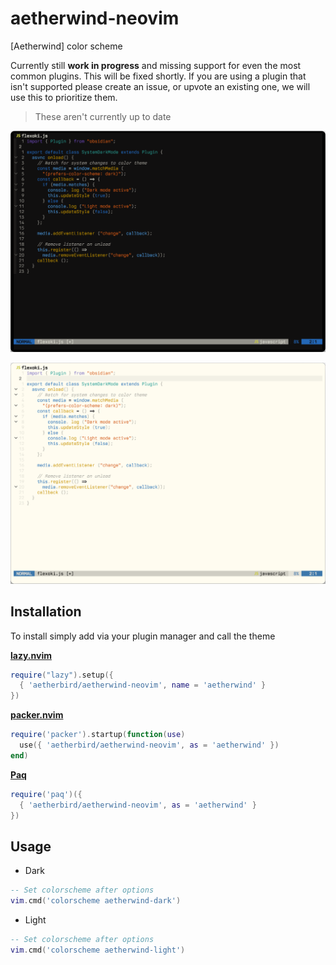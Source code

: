 # aetherwind-neovim
[Aetherwind] color scheme

Currently still **work in progress** and missing support for even the most
common plugins. This will be fixed shortly. If you are using a plugin that
isn't supported please create an issue, or upvote an existing one, we will use
this to prioritize them.

> These aren't currently up to date

![Aetherwind Dark for Neovim](screenshots/aetherwind-neovim-dark.png)

![Aetherwind Light for Neovim](screenshots/aetherwind-neovim-light.png)


## Installation
To install simply add via your plugin manager and call the theme

**[lazy.nvim](https://github.com/folke/lazy.nvim)**

```lua
require("lazy").setup({
  { 'aetherbird/aetherwind-neovim', name = 'aetherwind' }
})
```

**[packer.nvim](https://github.com/wbthomason/packer.nvim)**

```lua
require('packer').startup(function(use)
  use({ 'aetherbird/aetherwind-neovim', as = 'aetherwind' })
end)
```

**[Paq](https://github.com/savq/paq-nvim)**

```lua
require('paq')({
  { 'aetherbird/aetherwind-neovim', as = 'aetherwind' }
})
```

## Usage

* Dark

```lua
-- Set colorscheme after options
vim.cmd('colorscheme aetherwind-dark')
```

* Light

```lua
-- Set colorscheme after options
vim.cmd('colorscheme aetherwind-light')
```
